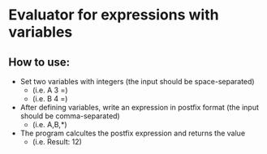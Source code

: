 # Evaluator for expressions with variables

## How to use:

- Set two variables with integers (the input should be space-separated)
  - (i.e. A 3 =)
  - (i.e. B 4 =)
- After defining variables, write an expression in postfix format (the input should be comma-separated)
  - (i.e. A,B,*)
- The program calcultes the postfix expression and returns the value
  - (i.e. Result: 12)
